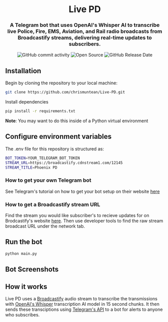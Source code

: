<div align="center">

  # Live PD
  ### A Telegram bot that uses OpenAI's Whisper AI to transcribe live Police, Fire, EMS, Aviation, and Rail radio broadcasts from Broadcastify streams, delivering real-time updates to subscribers.
  ![GitHub commit activity](https://img.shields.io/github/commit-activity/t/chrismuntean/live-pd)
  ![Open Source](https://img.shields.io/badge/Open%20Source-%E2%9D%A4%EF%B8%8F-blue)
  ![GitHub Release Date](https://img.shields.io/github/release-date/chrismuntean/live-pd)

</div>

## Installation
Begin by cloning the repository to your local machine:
```bash
git clone https://github.com/chrismuntean/Live-PD.git
```

Install dependencies
```bash
pip install -r requirements.txt
```
**Note**: You may want to do this inside of a Python virtual environment

## Configure environment variables
The .env file for this repository is structured as:
```bash
BOT_TOKEN=YOUR_TELEGRAM_BOT_TOKEN
STREAM_URL=https://broadcastify.cdnstream1.com/12145
STREAM_TITLE=Phoenix PD
```

### How to get your own Telegram bot
See Telegram's tutorial on how to get your bot setup on their website [here](https://core.telegram.org/bots/tutorial)

### How to get a Broadcastify stream URL
Find the stream you would like subscriber's to recieve updates for on Brodcastify's website [here](https://www.broadcastify.com/listen/). Then use developer tools to find the raw stream broadcast URL under the network tab.

## Run the bot
```bash
python main.py
```

## Bot Screenshots

## How it works
Live PD uses a [Broadcastify](https://www.broadcastify.com) audio stream to transcribe the transmissions with [OpenAI's Whisper](https://openai.com/index/whisper/) transcription AI model in 15 second chunks. It then sends these transciptions using [Telegram's API](https://core.telegram.org/bots) to a bot for alerts to anyone who subscribes.